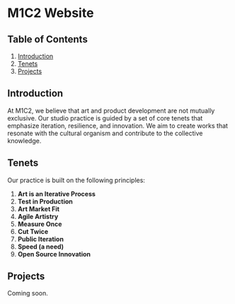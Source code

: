 # M1C2 Website

## Table of Contents
1. [Introduction](#introduction)
2. [Tenets](#tenets)
3. [Projects](#projects)

## Introduction
At M1C2, we believe that art and product development are not mutually exclusive. Our studio practice is guided by a set of core tenets that emphasize iteration, resilience, and innovation. We aim to create works that resonate with the cultural organism and contribute to the collective knowledge.

## Tenets
Our practice is built on the following principles:

1. **Art is an Iterative Process**
2. **Test in Production**
3. **Art Market Fit**
4. **Agile Artistry**
5. **Measure Once**
6. **Cut Twice**
7. **Public Iteration**
8. **Speed (a need)**
9. **Open Source Innovation**

## Projects
Coming soon.

